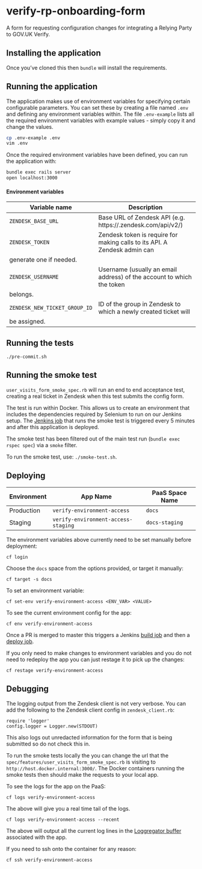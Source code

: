# verify-rp-onboarding-form

A form for requesting configuration changes for integrating a Relying Party to GOV.UK Verify.

## Installing the application

Once you’ve cloned this then `bundle` will install the requirements.

## Running the application

The application makes use of environment variables for specifying certain configurable parameters.
You can set these by creating a file named `.env` and defining any environment variables within. 
The file `.env-example` lists all the required environment variables with example values - simply 
copy it and change the values.

```bash
cp .env-example .env
vim .env
```

Once the required environment variables have been defined, you can run the application with:

```bash
bundle exec rails server
open localhost:3000
```

#### Environment variables

| Variable name | Description |
| ------------- | ----------- |
| `ZENDESK_BASE_URL` | Base URL of Zendesk API (e.g. https://<your-org>.zendesk.com/api/v2/) |
| `ZENDESK_TOKEN` | Zendesk token is require for making calls to its API. A Zendesk admin can 
generate one if needed. |
| `ZENDESK_USERNAME` | Username (usually an email address) of the account to which the token 
belongs. |
| `ZENDESK_NEW_TICKET_GROUP_ID` | ID of the group in Zendesk to which a newly created ticket will
be assigned. |


## Running the tests

`./pre-commit.sh`

## Running the smoke test

`user_visits_form_smoke_spec.rb` will run an end to end acceptance test, creating a real ticket in Zendesk when this test submits the config form.

The test is run within Docker. This allows us to create an environment that includes the dependencies required by Selenium to run on our Jenkins setup. The [Jenkins job](https://build.ida.digital.cabinet-office.gov.uk/job/verify-rp-environment-config-form-smoke-test/) that runs the smoke test is triggered every 5 minutes and after this application is deployed.

The smoke test has been filtered out of the main test run (`bundle exec rspec spec`) via a `smoke` filter.

To run the smoke test, use: `./smoke-test.sh`.


## Deploying

| Environment | App Name | PaaS Space Name |
| ------------- | ----------- | ----------- |
| Production | `verify-environment-access` | `docs` |
| Staging | `verify-environment-access-staging` | `docs-staging` |


The environment variables above currently need to be set manually before deployment:

```
cf login
```

Choose the `docs` space from the options provided, or target it manually:

```
cf target -s docs
```

To set an environment variable:

```
cf set-env verify-environment-access <ENV_VAR> <VALUE>
```

To see the current environment config for the app:

```
cf env verify-environment-access
```

Once a PR is merged to master this triggers a Jenkins [build job](https://build.ida.digital.cabinet-office.gov.uk/job/verify-rp-environment-config-form-build/) and then a [deploy job](https://build.ida.digital.cabinet-office.gov.uk/job/verify-rp-environment-config-form-deploy/).

If you only need to make changes to environment variables and you do not need to redeploy the app you can just restage it to pick up the changes:

```
cf restage verify-environment-access
```


## Debugging

The logging output from the Zendesk client is not very verbose. You can add the following to the Zendesk client config in `zendesk_client.rb`:

```
require 'logger'
config.logger = Logger.new(STDOUT)
```

This also logs out unredacted information for the form that is being submitted so do not check this in.

To run the smoke tests locally the you can change the url that the `spec/features/user_visits_form_smoke_spec.rb` is visiting to `http://host.docker.internal:3000/`. The Docker containers running the smoke tests then should make the requests to your local app.

To see the logs for the app on the PaaS:

```
cf logs verify-environment-access
```

The above will give you a real time tail of the logs.

```
cf logs verify-environment-access --recent
```

The above will output all the current log lines in the [Loggregator buffer](https://docs.cloudfoundry.org/loggregator/architecture.html) associated with the app.

If you need to ssh onto the container for any reason:

```
cf ssh verify-environment-access
```

